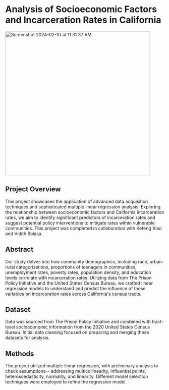 
# Analysis of Socioeconomic Factors and Incarceration Rates in California

<img width="459" alt="Screenshot 2024-02-10 at 11 31 37 AM" src="https://github.com/ianduke25/CA-Incarceration-Rate-MLR-Analysis/assets/132767073/fe8e74d5-66e1-483b-a507-6a53e549924e">

## Project Overview

This project showcases the application of advanced data acquisition techniques and sophisticated multiple linear regression analysis. Exploring the relationship between socioeconomic factors and California incarceration rates, we aim to identify significant predictors of incarceration rates and suggest potential policy interventions to mitigate rates within vulnerable communities. This project was completed in collaboration with Kefeng Xiao and Vidith Balasa.

## Abstract

Our study delves into how community demographics, including race, urban-rural categorizations, proportions of teenagers in communities, unemployment rates, poverty rates, population density, and education levels correlate with incarceration rates. Utilizing data from The Prison Policy Initiative and the United States Census Bureau, we crafted linear regression models to understand and predict the influence of these variables on incarceration rates across California's census tracts.

## Dataset

Data was sourced from The Prison Policy Initiative and combined with tract-level socioeconomic information from the 2020 United States Census Bureau. Initial data cleaning focused on preparing and merging these datasets for analysis.

## Methods

The project utilized multiple linear regression, with preliminary analysis to check assumptions-- addressing multicollinearity, influential points, heteroscedasticity, normality, and linearity. Different model selection techniques were employed to refine the regression model.
